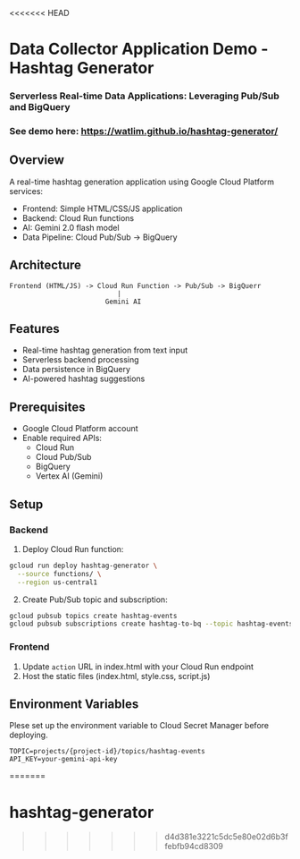 <<<<<<< HEAD
# Data Collector Application Demo - Hashtag Generator
### Serverless Real-time Data Applications: Leveraging Pub/Sub and BigQuery

### See demo here: https://watlim.github.io/hashtag-generator/

## Overview
A real-time hashtag generation application using Google Cloud Platform services:
- Frontend: Simple HTML/CSS/JS application
- Backend: Cloud Run functions
- AI: Gemini 2.0 flash model
- Data Pipeline: Cloud Pub/Sub -> BigQuery

## Architecture
```
Frontend (HTML/JS) -> Cloud Run Function -> Pub/Sub -> BigQuerr
                           |
                        Gemini AI
```

## Features
- Real-time hashtag generation from text input
- Serverless backend processing
- Data persistence in BigQuery
- AI-powered hashtag suggestions

## Prerequisites
- Google Cloud Platform account
- Enable required APIs:
  - Cloud Run
  - Cloud Pub/Sub
  - BigQuery
  - Vertex AI (Gemini)

## Setup

### Backend
1. Deploy Cloud Run function:
```bash
gcloud run deploy hashtag-generator \
  --source functions/ \
  --region us-central1
```

2. Create Pub/Sub topic and subscription:
```bash
gcloud pubsub topics create hashtag-events
gcloud pubsub subscriptions create hashtag-to-bq --topic hashtag-events
```

### Frontend
1. Update `action` URL in index.html with your Cloud Run endpoint
2. Host the static files (index.html, style.css, script.js)

## Environment Variables
Plese set up the environment variable to Cloud Secret Manager before deploying.
```
TOPIC=projects/{project-id}/topics/hashtag-events
API_KEY=your-gemini-api-key
```
=======
# hashtag-generator
>>>>>>> d4d381e3221c5dc5e80e02d6b3ffebfb94cd8309
